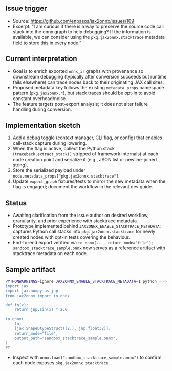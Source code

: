 ## Issue trigger

- Source: https://github.com/enpasos/jax2onnx/issues/109
- Excerpt: “I am curious if there is a way to preserve the source code call stack into the onnx graph to help debugging? If the information is available, we can consider using the `pkg.jax2onnx.stacktrace` metadata field to store this in every node.”

## Current interpretation

- Goal is to enrich exported `onnx_ir` graphs with provenance so downstream debugging (typically after conversion succeeds but runtime fails elsewhere) can trace nodes back to their originating JAX call sites.
- Proposed metadata key follows the existing `metadata_props` namespace pattern (`pkg.jax2onnx.*`), but stack traces should be opt-in to avoid constant overhead/noise.
- The feature targets post-export analysis; it does not alter failure handling during conversion.

## Implementation sketch

1. Add a debug toggle (context manager, CLI flag, or config) that enables call-stack capture during lowering.
2. When the flag is active, collect the Python stack (`traceback.extract_stack()` stripped of framework internals) at each node creation point and serialize it (e.g., JSON list or newline-joined string).
3. Store the serialized payload under `node.metadata_props["pkg.jax2onnx.stacktrace"]`.
4. Update `expect_graph` fixtures/tests to mirror the new metadata when the flag is engaged; document the workflow in the relevant dev guide.

## Status

- Awaiting clarification from the issue author on desired workflow, granularity, and prior experience with stacktrace metadata.
- Prototype implemented behind `JAX2ONNX_ENABLE_STACKTRACE_METADATA`; captures Python call stacks into `pkg.jax2onnx.stacktrace` for newly created nodes with opt-in tests covering the behaviour.
- End-to-end export verified via `to_onnx(..., return_mode="file")`; `sandbox_stacktrace_sample.onnx` now serves as a reference artifact with stacktrace metadata on each node.

## Sample artifact

```bash
PYTHONWARNINGS=ignore JAX2ONNX_ENABLE_STACKTRACE_METADATA=1 python - <<'PY'
import jax
import jax.numpy as jnp
from jax2onnx import to_onnx

def fn(x):
    return jnp.sin(x) * 2.0

to_onnx(
    fn,
    [jax.ShapeDtypeStruct((2,), jnp.float32)],
    return_mode="file",
    output_path="sandbox_stacktrace_sample.onnx",
)
PY
```

- Inspect with `onnx.load("sandbox_stacktrace_sample.onnx")` to confirm each node exposes `pkg.jax2onnx.stacktrace`.
